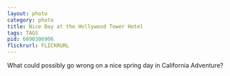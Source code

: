 ```yaml
---
layout: photo
category: photo
title: Nice Day at the Hollywood Tower Hotel
tags: TAGS
pid: 6890306906
flickrurl: FLICKRURL
---
```


What could possibly go wrong on a nice spring day in California Adventure?